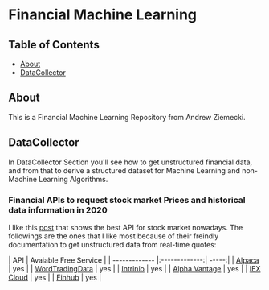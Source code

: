 # Financial Machine Learning

## Table of Contents

- [About](#about)
- [DataCollector](#datacollector)

## About <a name = "about"></a>

This is a Financial Machine Learning Repository from Andrew Ziemecki.

## DataCollector  <a name = "datacollector"></a>

In DataCollector Section you'll see how to get unstructured financial data, and from that to derive a structured dataset for Machine Learning and non-Machine Learning Algorithms.

### Financial APIs to request stock market Prices and historical data information in 2020 <a name = "apis"></a>

I like this [post](https://towardsdatascience.com/the-ultimate-guide-to-stock-market-apis-for-2020-1de6f55adbb) that shows the best API for stock market nowadays. The followings are the ones that I like most because of their freindly documentation to get unstructured data from real-time quotes: 

| API        | Avaiable Free Service |
| ------------- |:-------------:| -----:|
| [Alpaca](https://docs.alpaca.markets/)  | yes |
| [WordTradingData](https://www.worldtradingdata.com/documentation)      | yes |
| [Intrinio](https://docs.intrinio.com/documentation/api_v2/limits) | yes |
| [Alpha Vantage](https://www.alphavantage.co) | yes |
| [IEX Cloud](https://www.iexcloud.io/api/#introduction) | yes |
| [Finhub](https://finnhub.io/) | yes |
